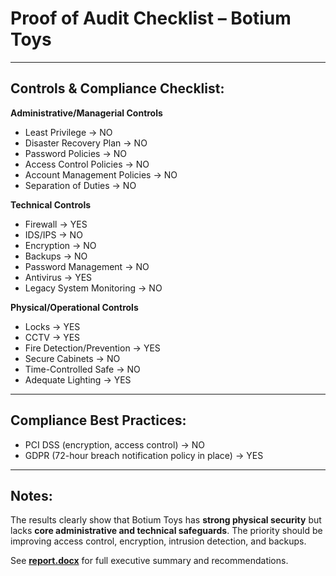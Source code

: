 # Proof of Audit Checklist – Botium Toys

---
## Controls & Compliance Checklist:  

**Administrative/Managerial Controls**  
- Least Privilege → NO  
- Disaster Recovery Plan → NO  
- Password Policies → NO  
- Access Control Policies → NO  
- Account Management Policies → NO  
- Separation of Duties → NO  

**Technical Controls**  
- Firewall → YES  
- IDS/IPS → NO  
- Encryption → NO  
- Backups → NO  
- Password Management → NO  
- Antivirus → YES  
- Legacy System Monitoring → NO  

**Physical/Operational Controls**  
- Locks → YES  
- CCTV → YES  
- Fire Detection/Prevention → YES  
- Secure Cabinets → NO  
- Time-Controlled Safe → NO  
- Adequate Lighting → YES  

---

## Compliance Best Practices:
- PCI DSS (encryption, access control) → NO  
- GDPR (72-hour breach notification policy in place) → YES  

---

## Notes:
The results clearly show that Botium Toys has **strong physical security** but lacks **core administrative and technical safeguards**. The priority should be improving access control, encryption, intrusion detection, and backups.  

See [**report.docx**](/report.pdf) for full executive summary and recommendations.
